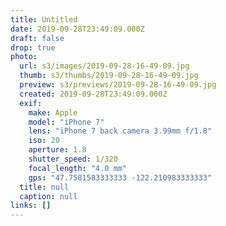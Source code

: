 ```yaml
---
title: Untitled
date: 2019-09-28T23:49:09.000Z
draft: false
drop: true
photo:
  url: s3/images/2019-09-28-16-49-09.jpg
  thumb: s3/thumbs/2019-09-28-16-49-09.jpg
  preview: s3/previews/2019-09-28-16-49-09.jpg
  created: 2019-09-28T23:49:09.000Z
  exif:
    make: Apple
    model: "iPhone 7"
    lens: "iPhone 7 back camera 3.99mm f/1.8"
    iso: 20
    aperture: 1.8
    shutter_speed: 1/320
    focal_length: "4.0 mm"
    gps: "47.7581583333333 -122.210983333333"
  title: null
  caption: null
links: []
---
```

